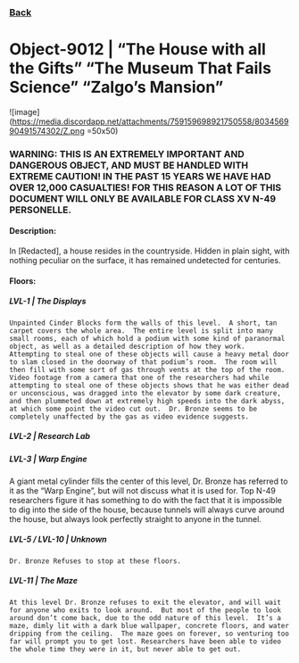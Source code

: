 ### [Back](https://iredsc.github.io/nova-49/)

# Object-9012 | “The House with all the Gifts” “The Museum That Fails Science” “Zalgo’s Mansion”
![image](https://media.discordapp.net/attachments/759159698921750558/803456990491574302/Z.png =50x50)

### WARNING:  THIS IS AN EXTREMELY IMPORTANT AND DANGEROUS OBJECT,  AND MUST BE HANDLED WITH EXTREME CAUTION!  IN THE PAST 15 YEARS WE HAVE HAD OVER 12,000 CASUALTIES! FOR THIS REASON A LOT OF THIS DOCUMENT WILL ONLY BE AVAILABLE FOR CLASS XV N-49 PERSONELLE.

#### Description:
In [Redacted], a house resides in the countryside.  Hidden in plain sight, with nothing peculiar on the surface, it has remained undetected for centuries.

#### Floors:
##### LVL-1 | The Displays

	Unpainted Cinder Blocks form the walls of this level.  A short, tan carpet covers the whole area.  The entire level is split into many small rooms, each of which hold a podium with some kind of paranormal object, as well as a detailed description of how they work.  Attempting to steal one of these objects will cause a heavy metal door to slam closed in the doorway of that podium’s room.  The room will then fill with some sort of gas through vents at the top of the room.  Video footage from a camera that one of the researchers had while attempting to steal one of these objects shows that he was either dead or unconscious, was dragged into the elevator by some dark creature, and then plummeted down at extremely high speeds into the dark abyss, at which some point the video cut out.  Dr. Bronze seems to be completely unaffected by the gas as video evidence suggests.

##### LVL-2 | Research Lab

##### LVL-3 | Warp Engine

A giant metal cylinder fills the center of this level, Dr. Bronze has referred to it as the “Warp Engine”, but will not discuss what it is used for. Top N-49 researchers figure it has something to do with the fact that it is impossible to dig into the side of the house, because tunnels will always curve around the house, but always look perfectly straight to anyone in the tunnel.



##### LVL-5 / LVL-10 | Unknown

	Dr. Bronze Refuses to stop at these floors.

##### LVL-11 | The Maze

	At this level Dr. Bronze refuses to exit the elevator, and will wait for anyone who exits to look around.  But most of the people to look around don’t come back, due to the odd nature of this level.  It’s a maze, dimly lit with a dark blue wallpaper, concrete floors, and water dripping from the ceiling.  The maze goes on forever, so venturing too far will prompt you to get lost. Researchers have been able to video the whole time they were in it, but never able to get out.
